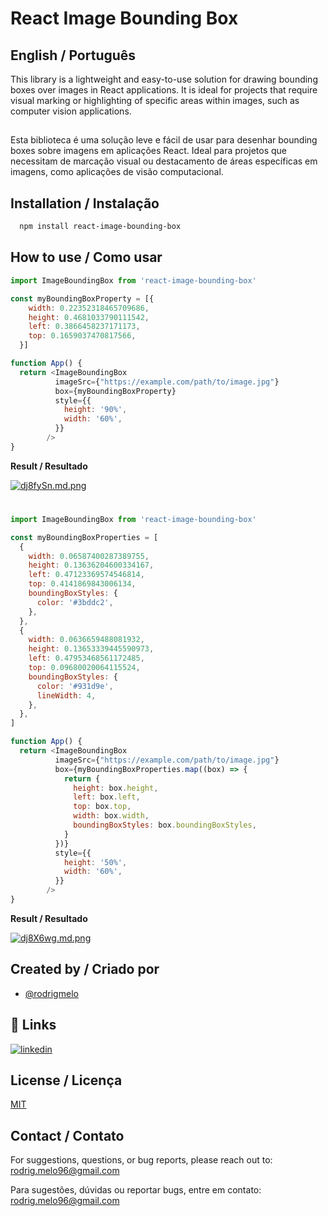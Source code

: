 
# React Image Bounding Box

## English / Português

This library is a lightweight and easy-to-use solution for drawing bounding boxes over images in React applications. It is ideal for projects that require visual marking or highlighting of specific areas within images, such as computer vision applications.
##
Esta biblioteca é uma solução leve e fácil de usar para desenhar bounding boxes sobre imagens em aplicações React. Ideal para projetos que necessitam de marcação visual ou destacamento de áreas específicas em imagens, como aplicações de visão computacional.


## Installation / Instalação

```bash
  npm install react-image-bounding-box
```
    
## How to use / Como usar

```javascript
import ImageBoundingBox from 'react-image-bounding-box'

const myBoundingBoxProperty = [{
    width: 0.22352318465709686,
    height: 0.4681033790111542,
    left: 0.3866458237171173,
    top: 0.1659037470817566,
  }]

function App() {
  return <ImageBoundingBox
          imageSrc={"https://example.com/path/to/image.jpg"}
          box={myBoundingBoxProperty}
          style={{
            height: '90%',
            width: '60%',
          }}
        />
}
```

__Result / Resultado__

[![dj8fySn.md.png](https://iili.io/dj8fySn.md.png)](https://freeimage.host/i/dj8fySn)

#

```javascript
import ImageBoundingBox from 'react-image-bounding-box'

const myBoundingBoxProperties = [
  {
    width: 0.06587400287389755,
    height: 0.13636204600334167,
    left: 0.47123369574546814,
    top: 0.4141869843006134,
    boundingBoxStyles: {
      color: '#3bddc2',
    },
  },
  {
    width: 0.0636659488081932,
    height: 0.13653339445590973,
    left: 0.47953468561172485,
    top: 0.09680020064115524,
    boundingBoxStyles: {
      color: '#931d9e',
      lineWidth: 4,
    },
  },
]

function App() {
  return <ImageBoundingBox
          imageSrc={"https://example.com/path/to/image.jpg"}
          box={myBoundingBoxProperties.map((box) => {
            return {
              height: box.height,
              left: box.left,
              top: box.top,
              width: box.width,
              boundingBoxStyles: box.boundingBoxStyles,
            }
          })}
          style={{
            height: '50%',
            width: '60%',
          }}
        />
}
```
__Result / Resultado__

[![dj8X6wg.md.png](https://iili.io/dj8X6wg.md.png)](https://freeimage.host/i/dj8X6wg)

## Created by / Criado por

- [@rodrigmelo](https://www.github.com/rodrigmelo)


## 🔗 Links
[![linkedin](https://img.shields.io/badge/linkedin-0A66C2?style=for-the-badge&logo=linkedin&logoColor=white)](https://www.linkedin.com/in/rodrigmelo/)



## License / Licença

[MIT](https://choosealicense.com/licenses/mit/)


## Contact / Contato
For suggestions, questions, or bug reports, please reach out to: rodrig.melo96@gmail.com

Para sugestões, dúvidas ou reportar bugs, entre em contato: rodrig.melo96@gmail.com

